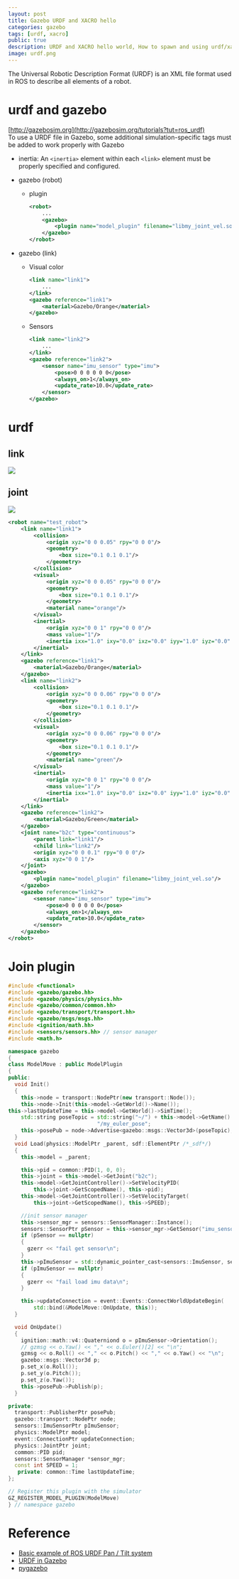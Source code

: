 ```yaml
---
layout: post
title: Gazebo URDF and XACRO hello
categories: gazebo
tags: [urdf, xacro]
public: true
description: URDF and XACRO hello world, How to spawn and using urdf/xacro in gazebo, check urdf tree and embedded gazebo sensor and other tags.
image: urdf.png
---
```

The Universal Robotic Description Format (URDF) is an XML file format used in ROS to describe all elements of a robot.

# urdf and gazebo
[http://gazebosim.org](http://gazebosim.org/tutorials?tut=ros_urdf)   
To use a URDF file in Gazebo, some additional simulation-specific tags must be added to work properly with Gazebo

- inertia: 
An `<inertia>` element within each `<link>` element must be properly specified and configured.

- gazebo (robot)
  - plugin
    ```xml
    <robot>
        ...
        <gazebo>
            <plugin name="model_plugin" filename="libmy_joint_vel.so"/>
        </gazebo>
    </robot>
    ```
- gazebo (link)
  - Visual color
    ```xml
    <link name="link1">
        ...
    </link>
    <gazebo reference="link1">
        <material>Gazebo/Orange</material>
    </gazebo>
    ```

  - Sensors
    ```xml
    <link name="link2">
        ...
    </link>
    <gazebo reference="link2">
		<sensor name="imu_sensor" type="imu">
			<pose>0 0 0 0 0 0</pose>
			<always_on>1</always_on>
			<update_rate>10.0</update_rate>
		</sensor>
	</gazebo>
    ```

# urdf
## link
![](/images/2019-10-15-08-29-08.png)

## joint
![](/images/2019-10-15-08-29-36.png)

```xml
<robot name="test_robot">
	<link name="link1">
		<collision>
			<origin xyz="0 0 0.05" rpy="0 0 0"/>
			<geometry>
				<box size="0.1 0.1 0.1"/>
			</geometry>
		</collision>
		<visual>
			<origin xyz="0 0 0.05" rpy="0 0 0"/>
			<geometry>
				<box size="0.1 0.1 0.1"/>
			</geometry>
			<material name="orange"/>
		</visual>
		<inertial>
			<origin xyz="0 0 1" rpy="0 0 0"/>
			<mass value="1"/>
			<inertia ixx="1.0" ixy="0.0" ixz="0.0" iyy="1.0" iyz="0.0" izz="1.0"/>
		</inertial>
	</link>
	<gazebo reference="link1">
		<material>Gazebo/Orange</material>
	</gazebo>
	<link name="link2">
		<collision>
			<origin xyz="0 0 0.06" rpy="0 0 0"/>
			<geometry>
				<box size="0.1 0.1 0.1"/>
			</geometry>
		</collision>
		<visual>
			<origin xyz="0 0 0.06" rpy="0 0 0"/>
			<geometry>
				<box size="0.1 0.1 0.1"/>
			</geometry>
			<material name="green"/>
		</visual>
		<inertial>
			<origin xyz="0 0 1" rpy="0 0 0"/>
			<mass value="1"/>
			<inertia ixx="1.0" ixy="0.0" ixz="0.0" iyy="1.0" iyz="0.0" izz="1.0"/>
		</inertial>
	</link>
	<gazebo reference="link2">
		<material>Gazebo/Green</material>
	</gazebo>
	<joint name="b2c" type="continuous">
		<parent link="link1"/>
		<child link="link2"/>
		<origin xyz="0 0 0.1" rpy="0 0 0"/>
		<axis xyz="0 0 1"/>
	</joint>
	<gazebo>
		<plugin name="model_plugin" filename="libmy_joint_vel.so"/>
	</gazebo>
	<gazebo reference="link2">
		<sensor name="imu_sensor" type="imu">
			<pose>0 0 0 0 0 0</pose>
			<always_on>1</always_on>
			<update_rate>10.0</update_rate>
		</sensor>
	</gazebo>
</robot>
```

# Join plugin
```cpp
#include <functional>
#include <gazebo/gazebo.hh>
#include <gazebo/physics/physics.hh>
#include <gazebo/common/common.hh>
#include <gazebo/transport/transport.hh>
#include <gazebo/msgs/msgs.hh>
#include <ignition/math.hh>
#include <sensors/sensors.hh> // sensor manager
#include <math.h>

namespace gazebo
{
class ModelMove : public ModelPlugin
{
public:
  void Init()
  {
    this->node = transport::NodePtr(new transport::Node());
    this->node->Init(this->model->GetWorld()->Name());
this->lastUpdateTime = this->model->GetWorld()->SimTime();
    std::string poseTopic = std::string("~/") + this->model->GetName() +
                            "/my_euler_pose";
    this->posePub = node->Advertise<gazebo::msgs::Vector3d>(poseTopic);
  }
  void Load(physics::ModelPtr _parent, sdf::ElementPtr /*_sdf*/)
  {
    this->model = _parent;

    this->pid = common::PID(1, 0, 0);
    this->joint = this->model->GetJoint("b2c");
    this->model->GetJointController()->SetVelocityPID(
        this->joint->GetScopedName(), this->pid);
    this->model->GetJointController()->SetVelocityTarget(
        this->joint->GetScopedName(), this->SPEED);

    //init sensor manager
    this->sensor_mgr = sensors::SensorManager::Instance();
    sensors::SensorPtr pSensor = this->sensor_mgr->GetSensor("imu_sensor");
    if (pSensor == nullptr)
    {
      gzerr << "fail get sensor\n";
    }
    this->pImuSensor = std::dynamic_pointer_cast<sensors::ImuSensor, sensors::Sensor>(pSensor);
    if (pImuSensor == nullptr)
    {
      gzerr << "fail load imu data\n";
    }

    this->updateConnection = event::Events::ConnectWorldUpdateBegin(
        std::bind(&ModelMove::OnUpdate, this));
  }

  void OnUpdate()
  {
    ignition::math::v4::Quaterniond o = pImuSensor->Orientation();
    // gzmsg << o.Yaw() << "," << o.Euler()[2] << "\n";
    gzmsg << o.Roll() << "," << o.Pitch() << "," << o.Yaw() << "\n";
    gazebo::msgs::Vector3d p;
    p.set_x(o.Roll());
    p.set_y(o.Pitch());
    p.set_z(o.Yaw());
    this->posePub->Publish(p);
  }

private:
  transport::PublisherPtr posePub;
  gazebo::transport::NodePtr node;
  sensors::ImuSensorPtr pImuSensor;
  physics::ModelPtr model;
  event::ConnectionPtr updateConnection;
  physics::JointPtr joint;
  common::PID pid;
  sensors::SensorManager *sensor_mgr;
  const int SPEED = 1;
   private: common::Time lastUpdateTime;
};

// Register this plugin with the simulator
GZ_REGISTER_MODEL_PLUGIN(ModelMove)
} // namespace gazebo
```
# Reference
- [Basic example of ROS URDF Pan / Tilt system](https://pinkwink.kr/1007)
- [URDF in Gazebo](http://gazebosim.org/tutorials?tut=ros_urdf)
- [pygazebo](https://pypi.org/project/pygazebo/)